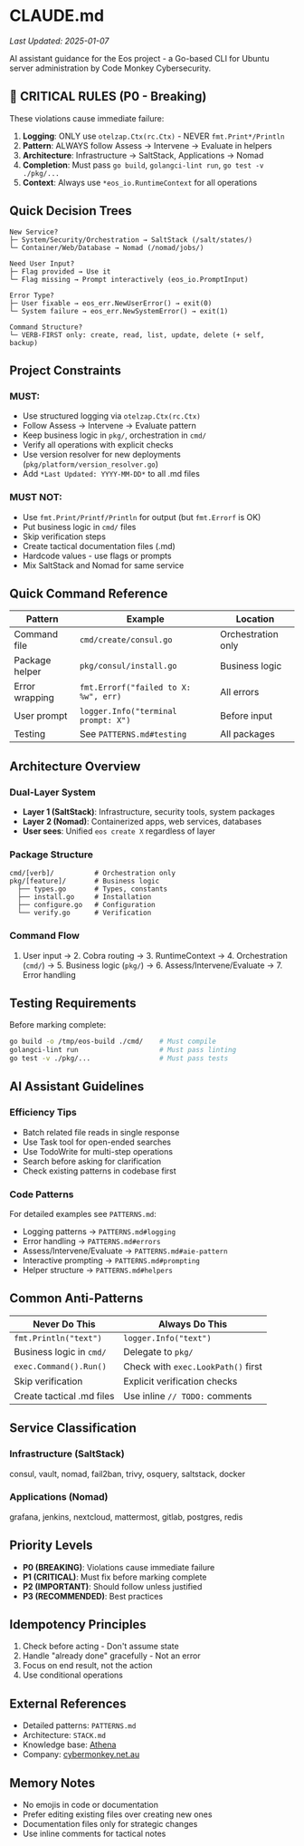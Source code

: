 # CLAUDE.md

*Last Updated: 2025-01-07*

AI assistant guidance for the Eos project - a Go-based CLI for Ubuntu server administration by Code Monkey Cybersecurity.

## 🚨 CRITICAL RULES (P0 - Breaking)

These violations cause immediate failure:

1. **Logging**: ONLY use `otelzap.Ctx(rc.Ctx)` - NEVER `fmt.Print*/Println`
2. **Pattern**: ALWAYS follow Assess → Intervene → Evaluate in helpers
3. **Architecture**: Infrastructure → SaltStack, Applications → Nomad
4. **Completion**: Must pass `go build`, `golangci-lint run`, `go test -v ./pkg/...`
5. **Context**: Always use `*eos_io.RuntimeContext` for all operations

## Quick Decision Trees

```
New Service?
├─ System/Security/Orchestration → SaltStack (/salt/states/)
└─ Container/Web/Database → Nomad (/nomad/jobs/)

Need User Input?
├─ Flag provided → Use it
└─ Flag missing → Prompt interactively (eos_io.PromptInput)

Error Type?
├─ User fixable → eos_err.NewUserError() → exit(0)
└─ System failure → eos_err.NewSystemError() → exit(1)

Command Structure?
└─ VERB-FIRST only: create, read, list, update, delete (+ self, backup)
```

## Project Constraints

### MUST:
- Use structured logging via `otelzap.Ctx(rc.Ctx)`
- Follow Assess → Intervene → Evaluate pattern
- Keep business logic in `pkg/`, orchestration in `cmd/`
- Verify all operations with explicit checks
- Use version resolver for new deployments (`pkg/platform/version_resolver.go`)
- Add `*Last Updated: YYYY-MM-DD*` to all .md files

### MUST NOT:
- Use `fmt.Print/Printf/Println` for output (but `fmt.Errorf` is OK)
- Put business logic in `cmd/` files
- Skip verification steps
- Create tactical documentation files (.md)
- Hardcode values - use flags or prompts
- Mix SaltStack and Nomad for same service

## Quick Command Reference

| Pattern | Example | Location |
|---------|---------|----------|
| Command file | `cmd/create/consul.go` | Orchestration only |
| Package helper | `pkg/consul/install.go` | Business logic |
| Error wrapping | `fmt.Errorf("failed to X: %w", err)` | All errors |
| User prompt | `logger.Info("terminal prompt: X")` | Before input |
| Testing | See `PATTERNS.md#testing` | All packages |

## Architecture Overview

### Dual-Layer System
- **Layer 1 (SaltStack)**: Infrastructure, security tools, system packages
- **Layer 2 (Nomad)**: Containerized apps, web services, databases
- **User sees**: Unified `eos create X` regardless of layer

### Package Structure
```
cmd/[verb]/          # Orchestration only
pkg/[feature]/       # Business logic
  ├── types.go       # Types, constants
  ├── install.go     # Installation
  ├── configure.go   # Configuration  
  └── verify.go      # Verification
```

### Command Flow
1. User input → 2. Cobra routing → 3. RuntimeContext → 4. Orchestration (`cmd/`) 
→ 5. Business logic (`pkg/`) → 6. Assess/Intervene/Evaluate → 7. Error handling

## Testing Requirements

Before marking complete:
```bash
go build -o /tmp/eos-build ./cmd/    # Must compile
golangci-lint run                    # Must pass linting
go test -v ./pkg/...                 # Must pass tests
```

## AI Assistant Guidelines

### Efficiency Tips
- Batch related file reads in single response
- Use Task tool for open-ended searches
- Use TodoWrite for multi-step operations
- Search before asking for clarification
- Check existing patterns in codebase first

### Code Patterns
For detailed examples see `PATTERNS.md`:
- Logging patterns → `PATTERNS.md#logging`
- Error handling → `PATTERNS.md#errors`
- Assess/Intervene/Evaluate → `PATTERNS.md#aie-pattern`
- Interactive prompting → `PATTERNS.md#prompting`
- Helper structure → `PATTERNS.md#helpers`

## Common Anti-Patterns

| Never Do This | Always Do This |
|--------------|----------------|
| `fmt.Println("text")` | `logger.Info("text")` |
| Business logic in `cmd/` | Delegate to `pkg/` |
| `exec.Command().Run()` | Check with `exec.LookPath()` first |
| Skip verification | Explicit verification checks |
| Create tactical .md files | Use inline `// TODO:` comments |

## Service Classification

### Infrastructure (SaltStack)
consul, vault, nomad, fail2ban, trivy, osquery, saltstack, docker

### Applications (Nomad)
grafana, jenkins, nextcloud, mattermost, gitlab, postgres, redis

## Priority Levels

- **P0 (BREAKING)**: Violations cause immediate failure
- **P1 (CRITICAL)**: Must fix before marking complete
- **P2 (IMPORTANT)**: Should follow unless justified
- **P3 (RECOMMENDED)**: Best practices

## Idempotency Principles

1. Check before acting - Don't assume state
2. Handle "already done" gracefully - Not an error
3. Focus on end result, not the action
4. Use conditional operations

## External References

- Detailed patterns: `PATTERNS.md`
- Architecture: `STACK.md`
- Knowledge base: [Athena](https://wiki.cybermonkey.net.au)
- Company: [cybermonkey.net.au](https://cybermonkey.net.au/)

## Memory Notes

- No emojis in code or documentation
- Prefer editing existing files over creating new ones
- Documentation files only for strategic changes
- Use inline comments for tactical notes